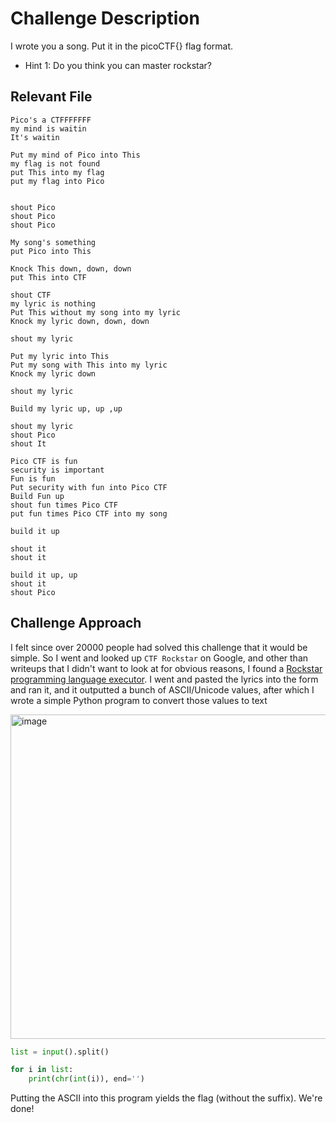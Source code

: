 # Challenge Description

I wrote you a song. Put it in the picoCTF{} flag format.
- Hint 1: Do you think you can master rockstar?

## Relevant File

```
Pico's a CTFFFFFFF
my mind is waitin
It's waitin

Put my mind of Pico into This
my flag is not found
put This into my flag
put my flag into Pico


shout Pico
shout Pico
shout Pico

My song's something
put Pico into This

Knock This down, down, down
put This into CTF

shout CTF
my lyric is nothing
Put This without my song into my lyric
Knock my lyric down, down, down

shout my lyric

Put my lyric into This
Put my song with This into my lyric
Knock my lyric down

shout my lyric

Build my lyric up, up ,up

shout my lyric
shout Pico
shout It

Pico CTF is fun
security is important
Fun is fun
Put security with fun into Pico CTF
Build Fun up
shout fun times Pico CTF
put fun times Pico CTF into my song

build it up

shout it
shout it

build it up, up
shout it
shout Pico
```

## Challenge Approach

I felt since over 20000 people had solved this challenge that it would be simple. So I went and looked up `CTF Rockstar` on Google, and other than writeups that I didn't want to look at for obvious reasons, I found a [Rockstar programming language executor](https://codewithrockstar.com/online). I went and pasted the lyrics into the form and ran it, and it outputted a bunch of ASCII/Unicode values, after which I wrote a simple Python program to convert those values to text

<img width="519" alt="image" src="https://github.com/Leonard514/CTF-Writeups/assets/92343899/61fc74a9-1b1c-4efd-8f54-7d3ea7a09932">

```python
list = input().split()

for i in list:
    print(chr(int(i)), end='')
```

Putting the ASCII into this program yields the flag (without the suffix). We're done!
